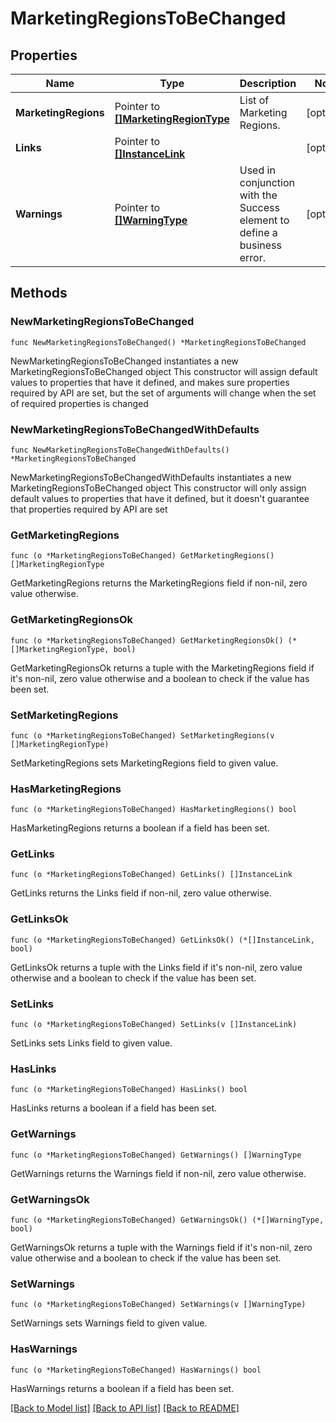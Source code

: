 # MarketingRegionsToBeChanged

## Properties

Name | Type | Description | Notes
------------ | ------------- | ------------- | -------------
**MarketingRegions** | Pointer to [**[]MarketingRegionType**](MarketingRegionType.md) | List of Marketing Regions. | [optional] 
**Links** | Pointer to [**[]InstanceLink**](InstanceLink.md) |  | [optional] 
**Warnings** | Pointer to [**[]WarningType**](WarningType.md) | Used in conjunction with the Success element to define a business error. | [optional] 

## Methods

### NewMarketingRegionsToBeChanged

`func NewMarketingRegionsToBeChanged() *MarketingRegionsToBeChanged`

NewMarketingRegionsToBeChanged instantiates a new MarketingRegionsToBeChanged object
This constructor will assign default values to properties that have it defined,
and makes sure properties required by API are set, but the set of arguments
will change when the set of required properties is changed

### NewMarketingRegionsToBeChangedWithDefaults

`func NewMarketingRegionsToBeChangedWithDefaults() *MarketingRegionsToBeChanged`

NewMarketingRegionsToBeChangedWithDefaults instantiates a new MarketingRegionsToBeChanged object
This constructor will only assign default values to properties that have it defined,
but it doesn't guarantee that properties required by API are set

### GetMarketingRegions

`func (o *MarketingRegionsToBeChanged) GetMarketingRegions() []MarketingRegionType`

GetMarketingRegions returns the MarketingRegions field if non-nil, zero value otherwise.

### GetMarketingRegionsOk

`func (o *MarketingRegionsToBeChanged) GetMarketingRegionsOk() (*[]MarketingRegionType, bool)`

GetMarketingRegionsOk returns a tuple with the MarketingRegions field if it's non-nil, zero value otherwise
and a boolean to check if the value has been set.

### SetMarketingRegions

`func (o *MarketingRegionsToBeChanged) SetMarketingRegions(v []MarketingRegionType)`

SetMarketingRegions sets MarketingRegions field to given value.

### HasMarketingRegions

`func (o *MarketingRegionsToBeChanged) HasMarketingRegions() bool`

HasMarketingRegions returns a boolean if a field has been set.

### GetLinks

`func (o *MarketingRegionsToBeChanged) GetLinks() []InstanceLink`

GetLinks returns the Links field if non-nil, zero value otherwise.

### GetLinksOk

`func (o *MarketingRegionsToBeChanged) GetLinksOk() (*[]InstanceLink, bool)`

GetLinksOk returns a tuple with the Links field if it's non-nil, zero value otherwise
and a boolean to check if the value has been set.

### SetLinks

`func (o *MarketingRegionsToBeChanged) SetLinks(v []InstanceLink)`

SetLinks sets Links field to given value.

### HasLinks

`func (o *MarketingRegionsToBeChanged) HasLinks() bool`

HasLinks returns a boolean if a field has been set.

### GetWarnings

`func (o *MarketingRegionsToBeChanged) GetWarnings() []WarningType`

GetWarnings returns the Warnings field if non-nil, zero value otherwise.

### GetWarningsOk

`func (o *MarketingRegionsToBeChanged) GetWarningsOk() (*[]WarningType, bool)`

GetWarningsOk returns a tuple with the Warnings field if it's non-nil, zero value otherwise
and a boolean to check if the value has been set.

### SetWarnings

`func (o *MarketingRegionsToBeChanged) SetWarnings(v []WarningType)`

SetWarnings sets Warnings field to given value.

### HasWarnings

`func (o *MarketingRegionsToBeChanged) HasWarnings() bool`

HasWarnings returns a boolean if a field has been set.


[[Back to Model list]](../README.md#documentation-for-models) [[Back to API list]](../README.md#documentation-for-api-endpoints) [[Back to README]](../README.md)



